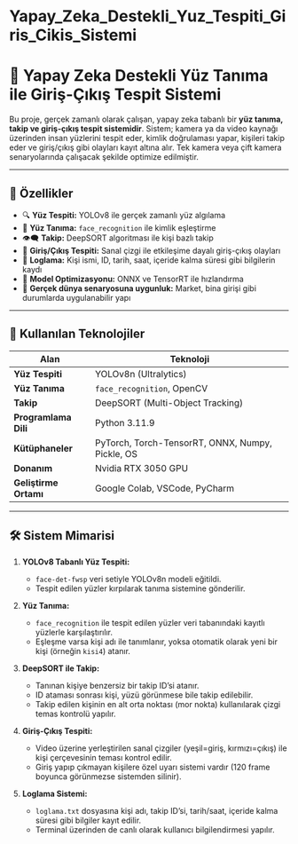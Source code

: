 # Yapay_Zeka_Destekli_Yuz_Tespiti_Giris_Cikis_Sistemi

# 🧠 Yapay Zeka Destekli Yüz Tanıma ile Giriş-Çıkış Tespit Sistemi

Bu proje, gerçek zamanlı olarak çalışan, yapay zeka tabanlı bir **yüz tanıma, takip ve giriş-çıkış tespit sistemidir**. Sistem; kamera ya da video kaynağı üzerinden insan yüzlerini tespit eder, kimlik doğrulaması yapar, kişileri takip eder ve giriş/çıkış gibi olayları kayıt altına alır. Tek kamera veya çift kamera senaryolarında çalışacak şekilde optimize edilmiştir.

---

## 🚀 Özellikler

- 🔍 **Yüz Tespiti:** YOLOv8 ile gerçek zamanlı yüz algılama
- 🧬 **Yüz Tanıma:** `face_recognition` ile kimlik eşleştirme
- 👁️‍🗨️ **Takip:** DeepSORT algoritması ile kişi bazlı takip
- 🔄 **Giriş/Çıkış Tespiti:** Sanal çizgi ile etkileşime dayalı giriş-çıkış olayları
- 📝 **Loglama:** Kişi ismi, ID, tarih, saat, içeride kalma süresi gibi bilgilerin kaydı
- 🧪 **Model Optimizasyonu:** ONNX ve TensorRT ile hızlandırma
- 🎯 **Gerçek dünya senaryosuna uygunluk:** Market, bina girişi gibi durumlarda uygulanabilir yapı

---

## 🧰 Kullanılan Teknolojiler

| Alan | Teknoloji |
|------|-----------|
| **Yüz Tespiti** | YOLOv8n (Ultralytics) |
| **Yüz Tanıma** | `face_recognition`, OpenCV |
| **Takip** | DeepSORT (Multi-Object Tracking) |
| **Programlama Dili** | Python 3.11.9 |
| **Kütüphaneler** | PyTorch, Torch-TensorRT, ONNX, Numpy, Pickle, OS |
| **Donanım** | Nvidia RTX 3050 GPU |
| **Geliştirme Ortamı** | Google Colab, VSCode, PyCharm |

---

## 🛠️ Sistem Mimarisi

1. **YOLOv8 Tabanlı Yüz Tespiti:**
   - `face-det-fwsp` veri setiyle YOLOv8n modeli eğitildi.
   - Tespit edilen yüzler kırpılarak tanıma sistemine gönderilir.

2. **Yüz Tanıma:**
   - `face_recognition` ile tespit edilen yüzler veri tabanındaki kayıtlı yüzlerle karşılaştırılır.
   - Eşleşme varsa kişi adı ile tanımlanır, yoksa otomatik olarak yeni bir kişi (örneğin `kisi4`) atanır.

3. **DeepSORT ile Takip:**
   - Tanınan kişiye benzersiz bir takip ID’si atanır.
   - ID ataması sonrası kişi, yüzü görünmese bile takip edilebilir.
   - Takip edilen kişinin en alt orta noktası (mor nokta) kullanılarak çizgi temas kontrolü yapılır.

4. **Giriş-Çıkış Tespiti:**
   - Video üzerine yerleştirilen sanal çizgiler (yeşil=giriş, kırmızı=çıkış) ile kişi çerçevesinin teması kontrol edilir.
   - Giriş yapıp çıkmayan kişilere özel uyarı sistemi vardır (120 frame boyunca görünmezse sistemden silinir).

5. **Loglama Sistemi:**
   - `loglama.txt` dosyasına kişi adı, takip ID’si, tarih/saat, içeride kalma süresi gibi bilgiler kayıt edilir.
   - Terminal üzerinden de canlı olarak kullanıcı bilgilendirmesi yapılır.
